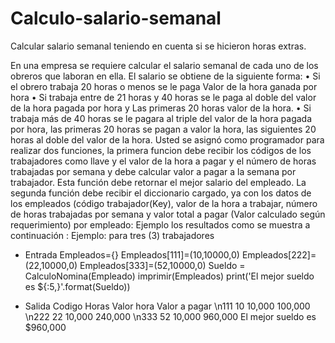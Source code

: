 # Calculo-salario-semanal
Calcular salario semanal teniendo en cuenta si se hicieron horas extras.

En una empresa se requiere calcular el salario semanal de cada uno de los obreros que
laboran en ella. El salario se obtiene de la siguiente forma:
• Si el obrero trabaja 20 horas o menos se le paga Valor de la hora ganada por hora
• Si trabaja entre de 21 horas y 40 horas se le paga al doble del valor de la hora
pagada por hora y Las primeras 20 horas valor de la hora.
• Si trabaja más de 40 horas se le pagara al triple del valor de la hora pagada por
hora, las primeras 20 horas se pagan a valor la hora, las siguientes 20 horas al
doble del valor de la hora.
Usted se asignó como programador para realizar dos funciones, la primera funcion debe
recibir los códigos de los trabajadores como llave y el valor de la hora a pagar y el número
de horas trabajadas por semana y debe calcular valor a pagar a la semana por trabajador.
Esta función debe retornar el mejor salario del empleado.
La segunda función debe recibir el diccionario cargado, ya con los datos de los empleados
(código trabajador(Key), valor de la hora a trabajar, número de horas trabajadas por
semana y valor total a pagar (Valor calculado según requerimiento) por empleado:
Ejemplo los resultados como se muestra a continuación :
Ejemplo: para tres (3) trabajadores 
- Entrada
Empleados={}
Empleados[111]=(10,10000,0)
Empleados[222]=(22,10000,0)
Empleados[333]=(52,10000,0)
Sueldo = CalculoNomina(Empleado)
imprimir(Empleados)
print('El mejor sueldo es ${:5,}'.format(Sueldo))

- Salida
Codigo  Horas   Valor hora  Valor a pagar
\n111      10       10,000      100,000
\n222      22       10,000      240,000
\n333      52       10,000      960,000
El mejor sueldo es $960,000
